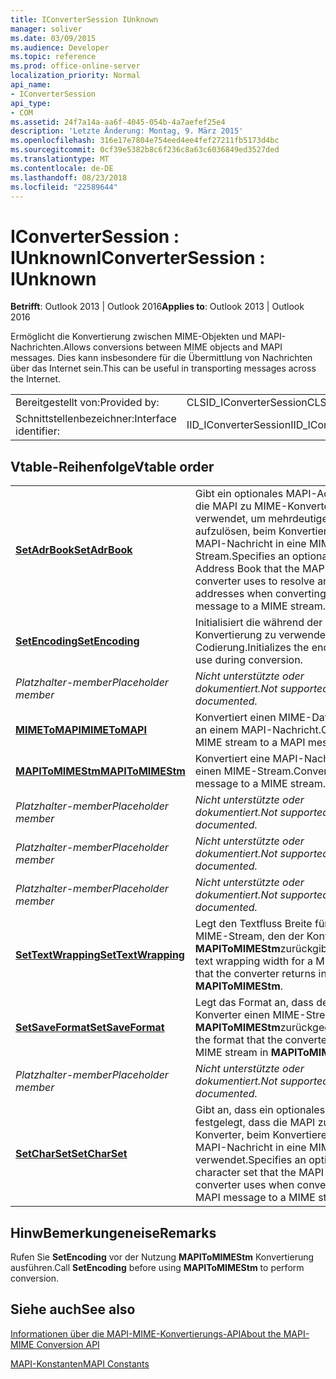 ```yaml
---
title: IConverterSession IUnknown
manager: soliver
ms.date: 03/09/2015
ms.audience: Developer
ms.topic: reference
ms.prod: office-online-server
localization_priority: Normal
api_name:
- IConverterSession
api_type:
- COM
ms.assetid: 24f7a14a-aa6f-4045-054b-4a7aefef25e4
description: 'Letzte Änderung: Montag, 9. März 2015'
ms.openlocfilehash: 316e17e7804e754eed4ee4fef27211fb5173d4bc
ms.sourcegitcommit: 0cf39e5382b8c6f236c8a63c6036849ed3527ded
ms.translationtype: MT
ms.contentlocale: de-DE
ms.lasthandoff: 08/23/2018
ms.locfileid: "22589644"
---
```

# <a name="iconvertersession--iunknown"></a><span data-ttu-id="a27c1-103">IConverterSession : IUnknown</span><span class="sxs-lookup"><span data-stu-id="a27c1-103">IConverterSession : IUnknown</span></span>

  
  
<span data-ttu-id="a27c1-104">**Betrifft**: Outlook 2013 | Outlook 2016</span><span class="sxs-lookup"><span data-stu-id="a27c1-104">**Applies to**: Outlook 2013 | Outlook 2016</span></span> 
  
<span data-ttu-id="a27c1-105">Ermöglicht die Konvertierung zwischen MIME-Objekten und MAPI-Nachrichten.</span><span class="sxs-lookup"><span data-stu-id="a27c1-105">Allows conversions between MIME objects and MAPI messages.</span></span> <span data-ttu-id="a27c1-106">Dies kann insbesondere für die Übermittlung von Nachrichten über das Internet sein.</span><span class="sxs-lookup"><span data-stu-id="a27c1-106">This can be useful in transporting messages across the Internet.</span></span>
  
|||
|:-----|:-----|
|<span data-ttu-id="a27c1-107">Bereitgestellt von:</span><span class="sxs-lookup"><span data-stu-id="a27c1-107">Provided by:</span></span>  <br/> |<span data-ttu-id="a27c1-108">CLSID_IConverterSession</span><span class="sxs-lookup"><span data-stu-id="a27c1-108">CLSID_IConverterSession</span></span>  <br/> |
|<span data-ttu-id="a27c1-109">Schnittstellenbezeichner:</span><span class="sxs-lookup"><span data-stu-id="a27c1-109">Interface identifier:</span></span>  <br/> |<span data-ttu-id="a27c1-110">IID_IConverterSession</span><span class="sxs-lookup"><span data-stu-id="a27c1-110">IID_IConverterSession</span></span>  <br/> |
   
## <a name="vtable-order"></a><span data-ttu-id="a27c1-111">Vtable-Reihenfolge</span><span class="sxs-lookup"><span data-stu-id="a27c1-111">Vtable order</span></span>

|||
|:-----|:-----|
|<span data-ttu-id="a27c1-112">**[SetAdrBook](iconvertersession-setadrbook.md)**</span><span class="sxs-lookup"><span data-stu-id="a27c1-112">**[SetAdrBook](iconvertersession-setadrbook.md)**</span></span> <br/> |<span data-ttu-id="a27c1-113">Gibt ein optionales MAPI-Adressbuch, die MAPI zu MIME-Konverter verwendet, um mehrdeutige Adressen aufzulösen, beim Konvertieren einer MAPI-Nachricht in eine MIME-Stream.</span><span class="sxs-lookup"><span data-stu-id="a27c1-113">Specifies an optional MAPI Address Book that the MAPI to MIME converter uses to resolve ambiguous addresses when converting a MAPI message to a MIME stream.</span></span>  <br/> |
|<span data-ttu-id="a27c1-114">**[SetEncoding](iconvertersession-setencoding.md)**</span><span class="sxs-lookup"><span data-stu-id="a27c1-114">**[SetEncoding](iconvertersession-setencoding.md)**</span></span> <br/> |<span data-ttu-id="a27c1-115">Initialisiert die während der Konvertierung zu verwendende Codierung.</span><span class="sxs-lookup"><span data-stu-id="a27c1-115">Initializes the encoding to use during conversion.</span></span>  <br/> |
| <span data-ttu-id="a27c1-116">*Platzhalter-member*</span><span class="sxs-lookup"><span data-stu-id="a27c1-116">*Placeholder member*</span></span>  <br/> | <span data-ttu-id="a27c1-117">*Nicht unterstützte oder dokumentiert.*</span><span class="sxs-lookup"><span data-stu-id="a27c1-117">*Not supported or documented.*</span></span>  <br/> |
|<span data-ttu-id="a27c1-118">**[MIMEToMAPI](iconvertersession-mimetomapi.md)**</span><span class="sxs-lookup"><span data-stu-id="a27c1-118">**[MIMEToMAPI](iconvertersession-mimetomapi.md)**</span></span> <br/> |<span data-ttu-id="a27c1-119">Konvertiert einen MIME-Datenstrom an einem MAPI-Nachricht.</span><span class="sxs-lookup"><span data-stu-id="a27c1-119">Converts a MIME stream to a MAPI message.</span></span>  <br/> |
|<span data-ttu-id="a27c1-120">**[MAPIToMIMEStm](iconvertersession-mapitomimestm.md)**</span><span class="sxs-lookup"><span data-stu-id="a27c1-120">**[MAPIToMIMEStm](iconvertersession-mapitomimestm.md)**</span></span> <br/> |<span data-ttu-id="a27c1-121">Konvertiert eine MAPI-Nachricht in einen MIME-Stream.</span><span class="sxs-lookup"><span data-stu-id="a27c1-121">Converts a MAPI message to a MIME stream.</span></span>  <br/> |
| <span data-ttu-id="a27c1-122">*Platzhalter-member*</span><span class="sxs-lookup"><span data-stu-id="a27c1-122">*Placeholder member*</span></span>  <br/> | <span data-ttu-id="a27c1-123">*Nicht unterstützte oder dokumentiert.*</span><span class="sxs-lookup"><span data-stu-id="a27c1-123">*Not supported or documented.*</span></span>  <br/> |
| <span data-ttu-id="a27c1-124">*Platzhalter-member*</span><span class="sxs-lookup"><span data-stu-id="a27c1-124">*Placeholder member*</span></span>  <br/> | <span data-ttu-id="a27c1-125">*Nicht unterstützte oder dokumentiert.*</span><span class="sxs-lookup"><span data-stu-id="a27c1-125">*Not supported or documented.*</span></span>  <br/> |
| <span data-ttu-id="a27c1-126">*Platzhalter-member*</span><span class="sxs-lookup"><span data-stu-id="a27c1-126">*Placeholder member*</span></span>  <br/> | <span data-ttu-id="a27c1-127">*Nicht unterstützte oder dokumentiert.*</span><span class="sxs-lookup"><span data-stu-id="a27c1-127">*Not supported or documented.*</span></span>  <br/> |
|<span data-ttu-id="a27c1-128">**[SetTextWrapping](iconvertersession-settextwrapping.md)**</span><span class="sxs-lookup"><span data-stu-id="a27c1-128">**[SetTextWrapping](iconvertersession-settextwrapping.md)**</span></span> <br/> |<span data-ttu-id="a27c1-129">Legt den Textfluss Breite für einen MIME-Stream, den der Konverter in **MAPIToMIMEStm**zurückgibt.</span><span class="sxs-lookup"><span data-stu-id="a27c1-129">Sets the text wrapping width for a MIME stream that the converter returns in **MAPIToMIMEStm**.</span></span>  <br/> |
|<span data-ttu-id="a27c1-130">**[SetSaveFormat](iconvertersession-setsaveformat.md)**</span><span class="sxs-lookup"><span data-stu-id="a27c1-130">**[SetSaveFormat](iconvertersession-setsaveformat.md)**</span></span> <br/> |<span data-ttu-id="a27c1-131">Legt das Format an, dass der Konverter einen MIME-Stream in **MAPIToMIMEStm**zurückgegeben.</span><span class="sxs-lookup"><span data-stu-id="a27c1-131">Sets the format that the converter returns a MIME stream in **MAPIToMIMEStm**.</span></span>  <br/> |
| <span data-ttu-id="a27c1-132">*Platzhalter-member*</span><span class="sxs-lookup"><span data-stu-id="a27c1-132">*Placeholder member*</span></span>  <br/> | <span data-ttu-id="a27c1-133">*Nicht unterstützte oder dokumentiert.*</span><span class="sxs-lookup"><span data-stu-id="a27c1-133">*Not supported or documented.*</span></span>  <br/> |
|<span data-ttu-id="a27c1-134">**[SetCharSet](iconvertersession-setcharset.md)**</span><span class="sxs-lookup"><span data-stu-id="a27c1-134">**[SetCharSet](iconvertersession-setcharset.md)**</span></span> <br/> |<span data-ttu-id="a27c1-135">Gibt an, dass ein optionales Zeichen festgelegt, dass die MAPI zu MIME-Konverter, beim Konvertieren einer MAPI-Nachricht in eine MIME-Stream verwendet.</span><span class="sxs-lookup"><span data-stu-id="a27c1-135">Specifies an optional character set that the MAPI to MIME converter uses when converting a MAPI message to a MIME stream.</span></span>  <br/> |
   
## <a name="remarks"></a><span data-ttu-id="a27c1-136">HinwBemerkungeneise</span><span class="sxs-lookup"><span data-stu-id="a27c1-136">Remarks</span></span>

<span data-ttu-id="a27c1-137">Rufen Sie **SetEncoding** vor der Nutzung **MAPIToMIMEStm** Konvertierung ausführen.</span><span class="sxs-lookup"><span data-stu-id="a27c1-137">Call **SetEncoding** before using **MAPIToMIMEStm** to perform conversion.</span></span> 
  
## <a name="see-also"></a><span data-ttu-id="a27c1-138">Siehe auch</span><span class="sxs-lookup"><span data-stu-id="a27c1-138">See also</span></span>



[<span data-ttu-id="a27c1-139">Informationen über die MAPI-MIME-Konvertierungs-API</span><span class="sxs-lookup"><span data-stu-id="a27c1-139">About the MAPI-MIME Conversion API</span></span>](about-the-mapi-mime-conversion-api.md)
  
[<span data-ttu-id="a27c1-140">MAPI-Konstanten</span><span class="sxs-lookup"><span data-stu-id="a27c1-140">MAPI Constants</span></span>](mapi-constants.md)

